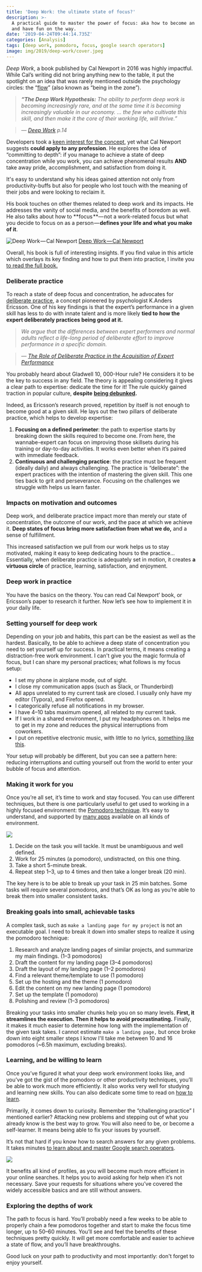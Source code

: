 ```yaml
---
title: 'Deep Work: the ultimate state of focus?'
description: >-
  A practical guide to master the power of focus: aka how to become an expert,
  and have fun on the way.
date: '2019-04-24T09:44:14.735Z'
categories: [Analysis]
tags: [deep work, pomodoro, focus, google search operators]
image: img/2019/deep-work/cover.jpeg
---
```


_Deep Work_, a book published by Cal Newport in 2016 was highly impactful. While Cal’s writing did not bring anything new to the table, it put the spotlight on an idea that was rarely mentioned outside the psychology circles: the “[flow](https://en.wikipedia.org/wiki/Flow_%28psychology%29)” (also known as “being in the zone”).

> **_“The Deep Work Hypothesis:_** _The ability to perform deep work is becoming increasingly rare, and at the same time it is becoming increasingly valuable in our economy. … the few who cultivate this skill, and then make it the core of their working life, will thrive.”_

> _—_ [_Deep Work_](https://amzn.to/2NXMePw) _p.14_

Developers took a [keen interest for the concept](https://medium.freecodecamp.org/focus-and-deep-work-your-secret-weapons-to-becoming-a-10x-developer-8e203a6ad291), yet what Cal Newport suggests **could apply to any profession**. He explores the idea of “committing to depth”: if you manage to achieve a state of deep concentration while you work, you can achieve phenomenal results **AND** take away pride, accomplishment, and satisfaction from doing it.

It's easy to understand why his ideas gained attention not only from productivity-buffs but also for people who lost touch with the meaning of their jobs and were looking to reclaim it.

His book touches on other themes related to deep work and its impacts. He addresses the vanity of social media, and the benefits of boredom as well. He also talks about how to **focus **— not a work-related focus but what you decide to focus on as a person — **defines your life and what you make of it**.

![[Deep Work — Cal Newport](http://calnewport.com/books/deep-work/)](img/2019/deep-work/deepwork-book.jpeg)
[Deep Work — Cal Newport](http://calnewport.com/books/deep-work/)

Overall, his book is full of interesting insights. If you find value in this article which overlays its key finding and how to put them into practice, I invite you [to read the full book.](http://calnewport.com/books/deep-work/)

### Deliberate practice

To reach a state of deep focus and concentration, he advocates for [deliberate practice](https://en.wikipedia.org/wiki/Practice_%28learning_method%29#Deliberate_practice), a concept pioneered by psychologist K.Anders Ericsson. One of his key findings is that the expert’s performance in a given skill has less to do with innate talent and is more likely **tied to** **how the expert deliberately practices being good at it.**

> _We argue that the differences between expert performers and normal adults reflect a life-long period of deliberate effort to improve performance in a specific domain._

> _—_ [_The Role of Deliberate Practice in the Acquisition of Expert Performance_](http://graphics8.nytimes.com/images/blogs/freakonomics/pdf/DeliberatePractice%28PsychologicalReview%29.pdf)

You probably heard about Gladwell 10, 000-Hour rule? He considers it to be the key to success in any field. The theory is appealing considering it gives a clear path to expertise: dedicate the time for it! The rule quickly gained traction in popular culture, **despite** [**being debunked**](https://www.businessinsider.fr/us/expert-rule-10000-hours-not-true-2017-8)**.**

Indeed, as Ericsson’s research proved, repetition by itself is not enough to become good at a given skill. He lays out the two pillars of deliberate practice, which helps to develop expertise:

1.  **Focusing on a defined perimeter**: the path to expertise starts by breaking down the skills required to become one. From here, the wannabe-expert can focus on improving those skillsets during his training or day-to-day activities. It works even better when it’s paired with immediate feedback.
2.  **Continuous and challenging practice**: the practice must be frequent (ideally daily) and always challenging. The practice is “deliberate”: the expert practices with the intention of mastering the given skill. This one ties back to grit and perseverance. Focusing on the challenges we struggle with helps us learn faster.

### Impacts on motivation and outcomes

Deep work, and deliberate practice impact more than merely our state of concentration, the outcome of our work, and the pace at which we achieve it. **Deep states of focus bring more satisfaction from what we do,** and a sense of fulfillment.

This increased satisfaction we pull from our work helps us to stay motivated, making it easy to keep dedicating hours to the practice… Essentially, when deliberate practice is adequately set in motion, it creates **a virtuous circle** of practice, learning, satisfaction, and enjoyment.

### Deep work in practice

You have the basics on the theory. You can read Cal Newport’ book, or Ericsson’s paper to research it further. Now let’s see how to implement it in your daily life.

### Setting yourself for deep work

Depending on your job and habits, this part can be the easiest as well as the hardest. Basically, to be able to achieve a deep state of concentration you need to set yourself up for success. In practical terms, it means creating a distraction-free work environment. I can't give you the magic formula of focus, but I can share my personal practices; what follows is my focus setup:

*   I set my phone in airplane mode, out of sight.
*   I close my communication apps (such as Slack, or Thunderbird)
*   All apps unrelated to my current task are closed. I usually only have my editor (Typora), and Firefox opened.
*   I categorically refuse all notifications in my browser.
*   I have 4–10 tabs maximum opened, all related to my current task.
*   If I work in a shared environment, I put my headphones on. It helps me to get in my zone and reduces the physical interruptions from coworkers.
*   I put on repetitive electronic music, with little to no lyrics, [something like this](https://www.youtube.com/watch?v=lihaERrt2v0&list=PLKgkTIfBISr3qf4hvzmdbwIRd8giXtX0i).

Your setup will probably be different, but you can see a pattern here: reducing interruptions and cutting yourself out from the world to enter your bubble of focus and attention.

### Making it work for you

Once you’re all set, it’s time to work and stay focused. You can use different techniques, but there is one particularly useful to get used to working in a highly focused environment: the [Pomodoro technique](https://en.wikipedia.org/wiki/Pomodoro_Technique). It’s easy to understand, and supported by [many apps](https://zapier.com/blog/best-pomodoro-apps/) available on all kinds of environment.

![](img/2019/deep-work/pomodoro.png)

1.  Decide on the task you will tackle. It must be unambiguous and well defined.
2.  Work for 25 minutes (a pomodoro), undistracted, on this one thing.
3.  Take a short 5-minute break.
4.  Repeat step 1–3, up to 4 times and then take a longer break (20 min).

The key here is to be able to break up your task in 25 min batches. Some tasks will require several pomodoros, and that’s OK as long as you’re able to break them into smaller consistent tasks.

### Breaking goals into small, achievable tasks

A complex task, such as `make a landing page for my project` is not an executable goal. I need to break it down into smaller steps to realize it using the pomodoro technique:

1.  Research and analyze landing pages of similar projects, and summarize my main findings. (1–3 pomodoros)
2.  Draft the content for my landing page (3–4 pomodoros)
3.  Draft the layout of my landing page (1–2 pomodoros)
4.  Find a relevant theme/template to use (1 pomodoro)
5.  Set up the hosting and the theme (1 pomodoro)
6.  Edit the content on my new landing page (1 pomodoro)
7.  Set up the template (1 pomodoro)
8.  Polishing and review (1–3 pomodoros)

Breaking your tasks into smaller chunks help you on so many levels. **First, it streamlines the execution. Then it helps to avoid procrastinating.** Finally, it makes it much easier to determine how long with the implementation of the given task takes. I cannot estimate `make a landing page,` but once broke down into eight smaller steps I know I'll take me between 10 and 16 pomodoros (~6.5h maximum, excluding breaks).

### Learning, and be willing to learn

Once you’ve figured it what your deep work environment looks like, and you’ve got the gist of the pomodoro or other productivity techniques, you’ll be able to work much more efficiently. It also works very well for studying and learning new skills. You can also dedicate some time to read on [how to learn](https://medium.com/learn-love-code/learnings-from-learning-how-to-learn-19d149920dc4).

Primarily, it comes down to curiosity. Remember the “challenging practice” I mentioned earlier? Attacking new problems and stepping out of what you already know is the best way to grow. You will also need to be, or become a self-learner. It means being able to fix your issues by yourself.

It’s not that hard if you know how to search answers for any given problems. It takes minutes [to learn about and master Google search operators](https://bynd.com/news-ideas/google-advanced-search-comprehensive-list-google-search-operators).

![](img/2019/deep-work/search-operators.png)

It benefits all kind of profiles, as you will become much more efficient in your online searches. It helps you to avoid asking for help when it’s not necessary. Save your requests for situations where you’ve covered the widely accessible basics and are still without answers.

### Exploring the depths of work

The path to focus is hard. You’ll probably need a few weeks to be able to properly chain a few pomodoros together and start to make the focus time longer, up to 50–60 minutes. You’ll see and feel the benefits of these techniques pretty quickly. It will get more comfortable and easier to achieve a state of flow, and you’ll have breakthroughs.

Good luck on your path to productivity and most importantly: don't forget to enjoy yourself.